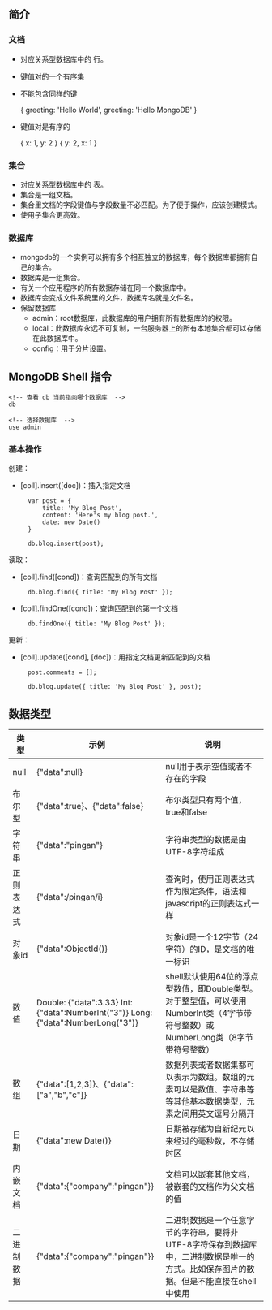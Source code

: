 ## 简介

### 文档 

- 对应关系型数据库中的 行。
- 键值对的一个有序集
- 不能包含同样的键

    { greeting: 'Hello World', greeting: 'Hello MongoDB' }

- 键值对是有序的

    { x: 1, y: 2 }
    { y: 2, x: 1 }

### 集合

- 对应关系型数据库中的 表。
- 集合是一组文档。
- 集合里文档的字段键值与字段数量不必匹配。为了便于操作，应该创建模式。
- 使用子集合更高效。

### 数据库

- mongodb的一个实例可以拥有多个相互独立的数据库，每个数据库都拥有自己的集合。
- 数据库是一组集合。
- 有关一个应用程序的所有数据存储在同一个数据库中。
- 数据库会变成文件系统里的文件，数据库名就是文件名。
- 保留数据库
    - admin：root数据库，此数据库的用户拥有所有数据库的的权限。
    - local：此数据库永远不可复制，一台服务器上的所有本地集合都可以存储在此数据库中。
    - config：用于分片设置。

## MongoDB Shell 指令

    <!-- 查看 db 当前指向哪个数据库  -->
    db

    <!-- 选择数据库  -->
    use admin

### 基本操作

创建：

- [coll].insert([doc])：插入指定文档

        var post = {
            title: 'My Blog Post',
            content: 'Here's my blog post.',
            date: new Date()
        }

        db.blog.insert(post);

读取：

- [coll].find([cond])：查询匹配到的所有文档

        db.blog.find({ title: 'My Blog Post' });

- [coll].findOne([cond])：查询匹配到的第一个文档

        db.findOne({ title: 'My Blog Post' });

更新：

- [coll].update([cond], [doc])：用指定文档更新匹配到的文档

        post.comments = [];
        
        db.blog.update({ title: 'My Blog Post' }, post);


## 数据类型

| 类型    | 示例                                                                                | 说明                                                                                |
|-------|-----------------------------------------------------------------------------------|-----------------------------------------------------------------------------------|
| null  | {"data":null}                                                                     | null用于表示空值或者不存在的字段                                                                |
| 布尔型   | {"data":true}、{"data":false}                                                      | 布尔类型只有两个值，true和false                                                              |
| 字符串   | {"data":"pingan"}                                                                 | 字符串类型的数据是由UTF-8字符组成                                                               |
| 正则表达式 | {"data":/pingan/i}                                                                | 查询时，使用正则表达式作为限定条件，语法和javascript的正则表达式一样                                           |
| 对象id  | {"data":ObjectId()}                                                               | 对象id是一个12字节（24字符）的ID，是文档的唯一标识                                                     |
| 数值    | Double: {"data":3.33} Int: {"data":NumberInt("3")} Long: {"data":NumberLong("3")} | shell默认使用64位的浮点型数值，即Double类型。对于整型值，可以使用NumberInt类（4字节带符号整数）或NumberLong类（8字节带符号整数） |
| 数组    | {"data":[1,2,3]}、{"data":["a","b","c"]}                                           | 数据列表或者数据集都可以表示为数组。数组的元素可以是数值、字符串等等其他基本数据类型，元素之间用英文逗号分隔开                           |
| 日期    | {"data":new Date()}                                                               | 日期被存储为自新纪元以来经过的毫秒数，不存储时区                                                          |
| 内嵌文档  | {"data":{"company":"pingan"}}                                                     | 文档可以嵌套其他文档，被嵌套的文档作为父文档的值                                                          |
| 二进制数据 | {"data":{"company":"pingan"}}                                                     | 二进制数据是一个任意字节的字符串，要将非UTF-8字符保存到数据库中，二进制数据是唯一的方式。比如保存图片的数据。但是不能直接在shell中使用          |


